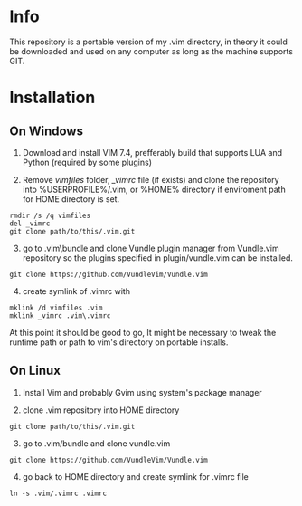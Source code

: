 # Info

This repository is a portable version of my .vim directory, in theory it could be downloaded and used on any computer as long as the machine supports GIT.

# Installation

## On Windows

1. Download and install VIM 7.4, prefferably build that supports LUA and Python (required by some plugins)

2. Remove *vimfiles* folder, *_vimrc* file (if exists) and clone the repository into %USERPROFILE%/.vim, or %HOME% directory if enviroment path for HOME directory is set.
```
rmdir /s /q vimfiles
del _vimrc
git clone path/to/this/.vim.git
```
3. go to .vim\bundle and clone Vundle plugin manager from Vundle.vim repository so the plugins specified in plugin/vundle.vim can be installed.
```
git clone https://github.com/VundleVim/Vundle.vim
```
4. create symlink of .vimrc with
```
mklink /d vimfiles .vim
mklink _vimrc .vim\.vimrc
```
At this point it should be good to go, It might be necessary to tweak the runtime path or path to vim's directory on portable installs.

## On Linux

1. Install Vim and probably Gvim using system's package manager

2. clone .vim repository into HOME directory
```
git clone path/to/this/.vim.git
```
3. go to .vim/bundle and clone vundle.vim
```
git clone https://github.com/VundleVim/Vundle.vim
```
4. go back to HOME directory and create symlink for .vimrc file
```
ln -s .vim/.vimrc .vimrc
```
